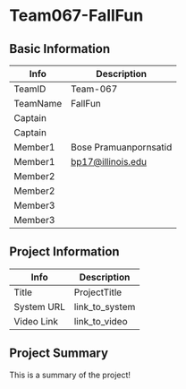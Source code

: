 # Team067-FallFun

## Basic Information

| Info     | Description           |
| -------- | --------------------- |
| TeamID   | Team-067              |
| TeamName | FallFun               |
| Captain  |                       |
| Captain  |                       |
| Member1  | Bose Pramuanpornsatid |
| Member1  | bp17@illinois.edu     |
| Member2  |                       |
| Member2  |                       |
| Member3  |                       |
| Member3  |                       |

## Project Information

| Info       | Description    |
| ---------- | -------------- |
| Title      | ProjectTitle   |
| System URL | link_to_system |
| Video Link | link_to_video  |

## Project Summary

This is a summary of the project!

